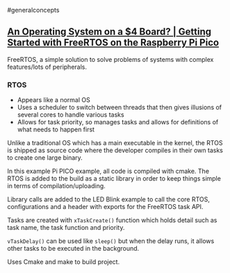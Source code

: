 #generalconcepts 

## [An Operating System on a $4 Board? | Getting Started with FreeRTOS on the Raspberry Pi Pico](https://youtu.be/5pUY7xVE2gU)

FreeRTOS, a simple solution to solve problems of systems with complex features/lots of peripherals.

### RTOS
+ Appears like a normal OS
+ Uses a scheduler to switch between threads that then gives illusions of several cores to handle various tasks
+ Allows for task priority, so manages tasks and allows for definitions of what needs to happen first

Unlike a traditional OS which has a main executable in the kernel, the RTOS is shipped as source code where the developer compiles in their own tasks to create one large binary.  

In this example Pi PICO example, all code is compiled with cmake. The RTOS is added to the build as a static library in order to keep things simple in terms of compilation/uploading. 

Library calls are added to the LED Blink example to call the core RTOS, configurations and a header with exports for the FreeRTOS task API.

Tasks are created with `xTaskCreate()` function which holds detail such as task name, the task function and priority.

`vTaskDelay()` can be used like `sleep()` but when the delay runs, it allows other tasks to be executed in the background. 

Uses Cmake and make to build project.